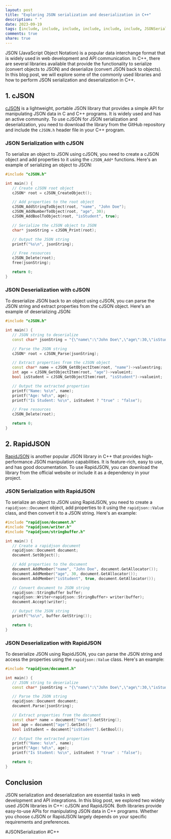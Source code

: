 ```yaml
---
layout: post
title: "Exploring JSON serialization and deserialization in C++"
description: " "
date: 2023-09-19
tags: [include, include, include, include, include, include, JSONSerialization]
comments: true
share: true
---
```


JSON (JavaScript Object Notation) is a popular data interchange format that is widely used in web development and API communication. In C++, there are several libraries available that provide the functionality to serialize (convert objects to JSON) and deserialize (convert JSON back to objects). In this blog post, we will explore some of the commonly used libraries and how to perform JSON serialization and deserialization in C++.

## 1. cJSON

[cJSON](https://github.com/DaveGamble/cJSON) is a lightweight, portable JSON library that provides a simple API for manipulating JSON data in C and C++ programs. It is widely used and has an active community. To use cJSON for JSON serialization and deserialization, you need to download the library from the GitHub repository and include the `cJSON.h` header file in your C++ program.

### JSON Serialization with cJSON

To serialize an object to JSON using cJSON, you need to create a cJSON object and add properties to it using the `cJSON_Add*` functions. Here's an example of serializing an object to JSON:

```cpp
#include "cJSON.h"

int main() {
   // Create cJSON root object
   cJSON* root = cJSON_CreateObject();

   // Add properties to the root object
   cJSON_AddStringToObject(root, "name", "John Doe");
   cJSON_AddNumberToObject(root, "age", 30);
   cJSON_AddBoolToObject(root, "isStudent", true);

   // Serialize the cJSON object to JSON
   char* jsonString = cJSON_Print(root);

   // Output the JSON string
   printf("%s\n", jsonString);

   // Free resources
   cJSON_Delete(root);
   free(jsonString);

   return 0;
}
```

### JSON Deserialization with cJSON

To deserialize JSON back to an object using cJSON, you can parse the JSON string and extract properties from the cJSON object. Here's an example of deserializing JSON:

```cpp
#include "cJSON.h"

int main() {
   // JSON string to deserialize
   const char* jsonString = "{\"name\":\"John Doe\",\"age\":30,\"isStudent\":true}";

   // Parse the JSON string
   cJSON* root = cJSON_Parse(jsonString);

   // Extract properties from the cJSON object
   const char* name = cJSON_GetObjectItem(root, "name")->valuestring;
   int age = cJSON_GetObjectItem(root, "age")->valueint;
   bool isStudent = cJSON_GetObjectItem(root, "isStudent")->valueint;

   // Output the extracted properties
   printf("Name: %s\n", name);
   printf("Age: %d\n", age);
   printf("Is Student: %s\n", isStudent ? "true" : "false");

   // Free resources
   cJSON_Delete(root);

   return 0;
}
```

## 2. RapidJSON

[RapidJSON](https://rapidjson.org/) is another popular JSON library in C++ that provides high-performance JSON manipulation capabilities. It is feature-rich, easy to use, and has good documentation. To use RapidJSON, you can download the library from the official website or include it as a dependency in your project.

### JSON Serialization with RapidJSON

To serialize an object to JSON using RapidJSON, you need to create a `rapidjson::Document` object, add properties to it using the `rapidjson::Value` class, and then convert it to a JSON string. Here's an example:

```cpp
#include "rapidjson/document.h"
#include "rapidjson/writer.h"
#include "rapidjson/stringbuffer.h"

int main() {
   // Create a rapidjson document
   rapidjson::Document document;
   document.SetObject();

   // Add properties to the document
   document.AddMember("name", "John Doe", document.GetAllocator());
   document.AddMember("age", 30, document.GetAllocator());
   document.AddMember("isStudent", true, document.GetAllocator());

   // Convert document to JSON string
   rapidjson::StringBuffer buffer;
   rapidjson::Writer<rapidjson::StringBuffer> writer(buffer);
   document.Accept(writer);

   // Output the JSON string
   printf("%s\n", buffer.GetString());

   return 0;
}
```

### JSON Deserialization with RapidJSON

To deserialize JSON using RapidJSON, you can parse the JSON string and access the properties using the `rapidjson::Value` class. Here's an example:

```cpp
#include "rapidjson/document.h"

int main() {
   // JSON string to deserialize
   const char* jsonString = "{\"name\":\"John Doe\",\"age\":30,\"isStudent\":true}";

   // Parse the JSON string
   rapidjson::Document document;
   document.Parse(jsonString);

   // Extract properties from the document
   const char* name = document["name"].GetString();
   int age = document["age"].GetInt();
   bool isStudent = document["isStudent"].GetBool();

   // Output the extracted properties
   printf("Name: %s\n", name);
   printf("Age: %d\n", age);
   printf("Is Student: %s\n", isStudent ? "true" : "false");

   return 0;
}
```

## Conclusion

JSON serialization and deserialization are essential tasks in web development and API integrations. In this blog post, we explored two widely used JSON libraries in C++: cJSON and RapidJSON. Both libraries provide easy-to-use APIs for manipulating JSON data in C++ programs. Whether you choose cJSON or RapidJSON largely depends on your specific requirements and preferences.

#JSONSerialization #C++